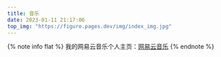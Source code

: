 ```yaml
---
title: 音乐
date: 2023-01-11 21:17:06
top_img: "https://figure.pages.dev/img/index_img.jpg"
---
```

{% note info flat %}
我的网易云音乐个人主页：[网易云音乐](https://music.163.com/#/playlist?id=497232737&userid=98682530)
{% endnote %}

<div id="aplayer-oSEOhviA" class="aplayer aplayer-tag-marker meting-tag-marker" data-id="497232737" data-server="netease" data-type="playlist" data-mode="random" data-autoplay="false" data-listmaxheight="340px" data-preload="auto" data-theme="#e3f2f5" data-volume="0.4" mutex="true"></div>